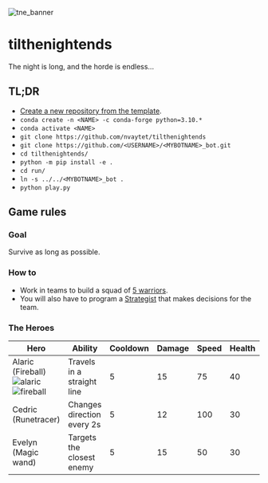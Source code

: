 ![tne_banner](https://github.com/user-attachments/assets/060db436-ca96-493e-a301-2fcb658cdf15)

# tilthenightends

The night is long, and the horde is endless...

## TL;DR

- [Create a new repository from the template](https://github.com/new?template_name=survivor_bot&template_owner=nvaytet).
- `conda create -n <NAME> -c conda-forge python=3.10.*`
- `conda activate <NAME>`
- `git clone https://github.com/nvaytet/tilthenightends`
- `git clone https://github.com/<USERNAME>/<MYBOTNAME>_bot.git`
- `cd tilthenightends/`
- `python -m pip install -e .`
- `cd run/`
- `ln -s ../../<MYBOTNAME>_bot .`
- `python play.py`

## Game rules

### Goal

Survive as long as possible.

### How to

- Work in teams to build a squad of <u>5 warriors</u>.
- You will also have to program a <u>Strategist</u> that makes decisions for the team.

### The Heroes

| Hero | Ability | Cooldown | Damage | Speed | Health | Longevity | Radius |
| --- | --- | --- | --- | --- | --- | --- | --- |
| Alaric (Fireball) ![alaric](https://github.com/user-attachments/assets/05f2a016-4d0d-45b9-a75f-5c67f097056e) ![fireball](https://github.com/user-attachments/assets/62d1b7f6-a7ba-4235-9e57-d02957f197ee) | Travels in a straight line | 5 | 15 | 75 | 40 | 6 | 16 |
| Cedric (Runetracer) | Changes direction every 2s | 5 | 12 | 100 | 30 | 10 | 12 |
| Evelyn (Magic wand) | Targets the closest enemy | 5 | 15 | 50 | 30 | 5 | 16 |
